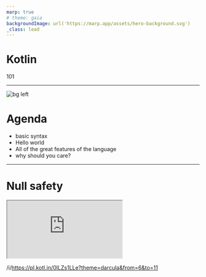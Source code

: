 ```yaml
---
marp: true
# theme: gaia
backgroundImage: url('https://marp.app/assets/hero-background.svg')
_class: lead
---
```


# Kotlin

101

---
![bg left](https://picsum.photos/720?image=29)

# Agenda

* basic syntax
* Hello world
* All of the great features of the language
* why should you care?

---

# Null safety


<iframe src="https://pl.kotl.in/0ILZs1LLe?theme=darcula&from=6&to=11"></iframe>

/i/https://pl.kotl.in/0ILZs1LLe?theme=darcula&from=6&to=11
